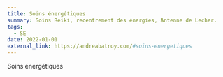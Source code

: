 ```yaml
---
title: Soins énergétiques
summary: Soins Reiki, recentrement des énergies, Antenne de Lecher.
tags:
  - SE
date: 2022-01-01
external_link: https://andreabatroy.com/#soins-energetiques
---
```

Soins énergétiques
